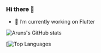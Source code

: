 ### Hi there 👋

- 🔭 I’m currently working on Flutter

![Aruns's GitHub stats](https://github-readme-stats.vercel.app/api?username=arunzuturu&count_private=true)

[![Top Languages](https://github-readme-stats.vercel.app/api/top-langs/?username=arunzuturu&layout=compact)
